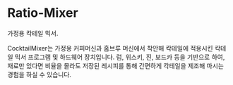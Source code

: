 # Ratio-Mixer
가정용 칵테일 믹서.

CocktailMixer는 가정용 커피머신과 홈브루 머신에서 착안해 칵테일에 적용시킨 칵테일 믹서 프로그램 및 하드웨어 장치입니다.
럼, 위스키, 진, 보드카 등을 기반으로 하여, 재료만 있다면 비율을 몰라도 저장된 레시피를 통해 간편하게 칵테일을 제조해 마시는 경험을 하실 수 있습니다.
